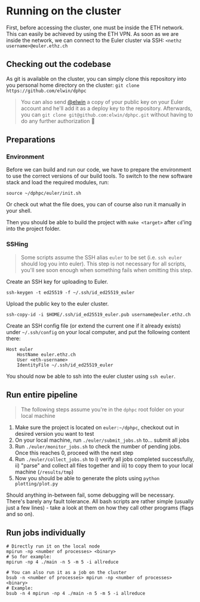 # Running on the cluster

First, before accessing the cluster, one must be inside the ETH network. This can easily be achieved by using the ETH
VPN. As soon as we are inside the network, we can connect to the Euler cluster via SSH: `<nethz username>@euler.ethz.ch`

## Checking out the codebase

As git is available on the cluster, you can simply clone this repository into you personal home directory on the
cluster: `git clone https://github.com/elwin/dphpc`

> You can also send [@elwin](mailto:elwin.stephan@gmail.com) a copy of your public key on your Euler account and
> he'll add it as a deploy key to the repository. Afterwards, you can `git clone git@github.com:elwin/dphpc.git`
> without having to do any further authorization :crystal_ball:

## Preparations

### Environment

Before we can build and run our code, we have to prepare the environment to use the correct versions of our build tools.
To switch to the new software stack and load the required modules, run:

```shell
source ~/dphpc/euler/init.sh
```

Or check out what the file does, you can of course also run it manually in your shell.

Then you should be able to build the project with `make <target>` after `cd`'ing into the project folder.

### SSHing

> Some scripts assume the SSH alias `euler` to be set (i.e. `ssh euler` should log you into euler).
> This step is not necessary for all scripts, you'll see soon enough when something fails when omitting this step.

Create an SSH key for uploading to Euler.

```shell
ssh-keygen -t ed25519 -f ~/.ssh/id_ed25519_euler
```

Upload the public key to the euler cluster.

```shell
ssh-copy-id -i $HOME/.ssh/id_ed25519_euler.pub username@euler.ethz.ch
```

Create an SSH config file (or extend the current one if it already exists) under `~/.ssh/config` on your local computer,
and put the following content there:

```
Host euler
    HostName euler.ethz.ch
    User <eth-username>
    IdentityFile ~/.ssh/id_ed25519_euler
```

You should now be able to ssh into the euler cluster using `ssh euler`.

## Run entire pipeline

> The following steps assume you're in the `dphpc` root folder on your local machine

1. Make sure the project is located on `euler:~/dphpc`, checkout out in desired version you want to test
2. On your local machine, run `./euler/submit_jobs.sh` to... submit all jobs
3. Run `./euler/monitor_jobs.sh` to check the number of pending jobs. Once this reaches 0, proceed with the next step
4. Run `./euler/collect_jobs.sh` to i) verify all jobs completed successfully, ii) "parse" and collect all files
   together and iii) to copy them to your local machine (`/results/tmp`)
5. Now you should be able to generate the plots using `python plotting/plot.py`

Should anything in-between fail, some debugging will be necessary. There's barely any fault tolerance. All bash scripts
are rather simple (usually just a few lines) - take a look at them on how they call other programs (flags and so on).

## Run jobs individually

```shell
# Directly run it on the local node
mpirun -np <number of processes> <binary>
# So for example:
mpirun -np 4 ./main -n 5 -m 5 -i allreduce

# You can also run it as a job on the cluster
bsub -n <number of processes> mpirun -np <number of processes> <binary>
# Example:
bsub -n 4 mpirun -np 4 ./main -n 5 -m 5 -i allreduce
```